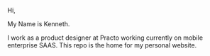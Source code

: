 Hi,

My Name is Kenneth.

I work as a product designer at Practo working currently on mobile enterprise SAAS.
This repo is the home for my personal website.
